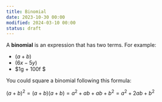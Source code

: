 ```yaml
---
title: Binomial
date: 2023-10-30 00:00
modified: 2024-03-10 00:00
status: draft
---
```


A **binomial** is an expression that has two terms. For example:
* $(a + b)$
* $(6x - 5y)$
* $1g + 100f $

You could square a binomial following this formula:

$(a + b)^2 = (a + b) (a +b) = a^2 + ab + ab + b^2 = a^2 + 2ab + b^2$
